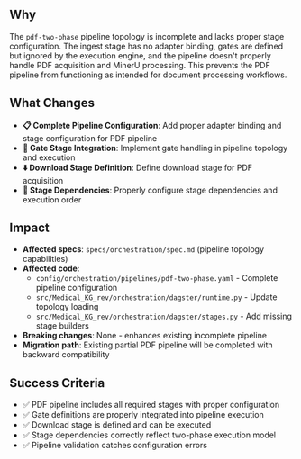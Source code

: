 ## Why

The `pdf-two-phase` pipeline topology is incomplete and lacks proper stage configuration. The ingest stage has no adapter binding, gates are defined but ignored by the execution engine, and the pipeline doesn't properly handle PDF acquisition and MinerU processing. This prevents the PDF pipeline from functioning as intended for document processing workflows.

## What Changes

- **📋 Complete Pipeline Configuration**: Add proper adapter binding and stage configuration for PDF pipeline
- **🚪 Gate Stage Integration**: Implement gate handling in pipeline topology and execution
- **⬇️ Download Stage Definition**: Define download stage for PDF acquisition
- **🔗 Stage Dependencies**: Properly configure stage dependencies and execution order

## Impact

- **Affected specs**: `specs/orchestration/spec.md` (pipeline topology capabilities)
- **Affected code**:
  - `config/orchestration/pipelines/pdf-two-phase.yaml` - Complete pipeline configuration
  - `src/Medical_KG_rev/orchestration/dagster/runtime.py` - Update topology loading
  - `src/Medical_KG_rev/orchestration/dagster/stages.py` - Add missing stage builders
- **Breaking changes**: None - enhances existing incomplete pipeline
- **Migration path**: Existing partial PDF pipeline will be completed with backward compatibility

## Success Criteria

- ✅ PDF pipeline includes all required stages with proper configuration
- ✅ Gate definitions are properly integrated into pipeline execution
- ✅ Download stage is defined and can be executed
- ✅ Stage dependencies correctly reflect two-phase execution model
- ✅ Pipeline validation catches configuration errors
